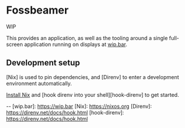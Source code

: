 # Fossbeamer

WIP

This provides an application, as well as the tooling around a single full-screen
application running on displays at [wip.bar](https://wip.bar/).

## Development setup
[Nix] is used to pin dependencies, and [Direnv] to enter a development
environment automatically.

[Install Nix](https://nixos.org/download/) and
[hook direnv into your shell][hook-direnv] to get started.


--
[wip.bar]: https://wip.bar
[Nix]: https://nixos.org
[Direnv]: https://direnv.net/docs/hook.html
[hook-direnv]: https://direnv.net/docs/hook.html
